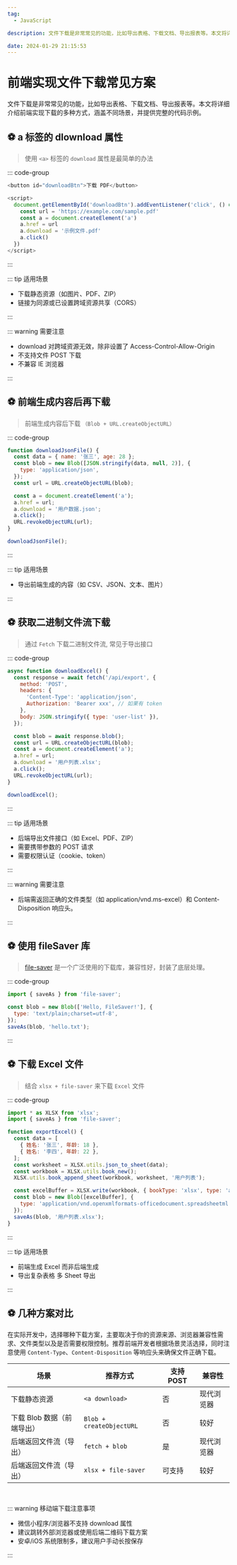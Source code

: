 ```yaml
---
tag:
  - JavaScript

description: 文件下载是非常常见的功能，比如导出表格、下载文档、导出报表等。本文将详细介绍前端实现下载的多种方式，涵盖不同场景，并提供完整的代码示例。

date: 2024-01-29 21:15:53
---
```


# 前端实现文件下载常见方案

文件下载是非常常见的功能，比如导出表格、下载文档、导出报表等。本文将详细介绍前端实现下载的多种方式，涵盖不同场景，并提供完整的代码示例。

## ⚽ a 标签的 dlownload 属性

> 使用 `<a>` 标签的 `download` 属性是最简单的办法

::: code-group

```js
<button id="downloadBtn">下载 PDF</button>

<script>
  document.getElementById('downloadBtn').addEventListener('click', () => {
    const url = 'https://example.com/sample.pdf'
    const a = document.createElement('a')
    a.href = url
    a.download = '示例文件.pdf'
    a.click()
  })
</script>
```

:::

::: tip 适用场景

- 下载静态资源（如图片、PDF、ZIP）
- 链接为同源或已设置跨域资源共享（CORS）

:::

::: warning 需要注意

- download 对跨域资源无效，除非设置了 Access-Control-Allow-Origin
- 不支持文件 POST 下载
- 不兼容 IE 浏览器

:::

## ⚽ 前端生成内容后再下载

> 前端生成内容后下载 `（Blob + URL.createObjectURL）`

::: code-group

```js
function downloadJsonFile() {
  const data = { name: '张三', age: 28 };
  const blob = new Blob([JSON.stringify(data, null, 2)], {
    type: 'application/json',
  });
  const url = URL.createObjectURL(blob);

  const a = document.createElement('a');
  a.href = url;
  a.download = '用户数据.json';
  a.click();
  URL.revokeObjectURL(url);
}

downloadJsonFile();
```

:::

::: tip 适用场景

- 导出前端生成的内容（如 CSV、JSON、文本、图片）

:::

## ⚽ 获取二进制文件流下载

> 通过 `Fetch` 下载二进制文件流, 常见于导出接口

::: code-group

```js
async function downloadExcel() {
  const response = await fetch('/api/export', {
    method: 'POST',
    headers: {
      'Content-Type': 'application/json',
      Authorization: 'Bearer xxx', // 如果有 token
    },
    body: JSON.stringify({ type: 'user-list' }),
  });

  const blob = await response.blob();
  const url = URL.createObjectURL(blob);
  const a = document.createElement('a');
  a.href = url;
  a.download = '用户列表.xlsx';
  a.click();
  URL.revokeObjectURL(url);
}

downloadExcel();
```

:::

::: tip 适用场景

- 后端导出文件接口（如 Excel、PDF、ZIP）
- 需要携带参数的 POST 请求
- 需要权限认证（cookie、token）

:::

::: warning 需要注意

- 后端需返回正确的文件类型（如 application/vnd.ms-excel）和 Content-Disposition 响应头。

:::

## ⚽ 使用 fileSaver 库

> [file-saver](https://github.com/eligrey/FileSaver.js) 是一个广泛使用的下载库，兼容性好，封装了底层处理。

::: code-group

```js
import { saveAs } from 'file-saver';

const blob = new Blob(['Hello, FileSaver!'], {
  type: 'text/plain;charset=utf-8',
});
saveAs(blob, 'hello.txt');
```

:::

## ⚽ 下载 Excel 文件

> 结合 `xlsx + file-saver` 来下载 `Excel` 文件

::: code-group

```js
import * as XLSX from 'xlsx';
import { saveAs } from 'file-saver';

function exportExcel() {
  const data = [
    { 姓名: '张三', 年龄: 18 },
    { 姓名: '李四', 年龄: 22 },
  ];
  const worksheet = XLSX.utils.json_to_sheet(data);
  const workbook = XLSX.utils.book_new();
  XLSX.utils.book_append_sheet(workbook, worksheet, '用户列表');

  const excelBuffer = XLSX.write(workbook, { bookType: 'xlsx', type: 'array' });
  const blob = new Blob([excelBuffer], {
    type: 'application/vnd.openxmlformats-officedocument.spreadsheetml.sheet',
  });
  saveAs(blob, '用户列表.xlsx');
}
```

:::

::: tip 适用场景

- 前端生成 Excel 而非后端生成
- 导出复杂表格 多 Sheet 导出

:::

## ⚽ 几种方案对比

在实际开发中，选择哪种下载方案，主要取决于你的资源来源、浏览器兼容性需求、文件类型以及是否需要权限控制。推荐前端开发者根据场景灵活选择，同时注意使用 `Content-Type`、`Content-Disposition` 等响应头来确保文件正确下载。

| 场景                       | 推荐方式                 | 支持 POST | 兼容性     |
| -------------------------- | ------------------------ | --------- | ---------- |
| 下载静态资源               | `<a download>`           | 否        | 现代浏览器 |
| 下载 Blob 数据（前端导出） | `Blob + createObjectURL` | 否        | 较好       |
| 后端返回文件流（导出）     | `fetch + blob`           | 是        | 现代浏览器 |
| 后端返回文件流（导出）     | `xlsx + file-saver`      | 可支持    | 较好       |

<br />

::: warning 移动端下载注意事项

- 微信小程序/浏览器不支持 download 属性
- 建议跳转外部浏览器或使用后端二维码下载方案
- 安卓/iOS 系统限制多，建议用户手动长按保存

:::
